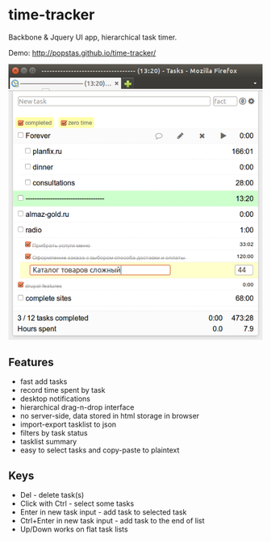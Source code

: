 # time-tracker
Backbone & Jquery UI app, hierarchical task timer.

Demo: http://popstas.github.io/time-tracker/

![Screenshot](img/screenshot.png?raw=true)

## Features
 - fast add tasks
 - record time spent by task
 - desktop notifications
 - hierarchical drag-n-drop interface
 - no server-side, data stored in html storage in browser
 - import-export tasklist to json
 - filters by task status
 - tasklist summary
 - easy to select tasks and copy-paste to plaintext
 
## Keys
 - Del - delete task(s)
 - Click with Ctrl - select some tasks
 - Enter in new task input - add task to selected task
 - Ctrl+Enter in new task input - add task to the end of list
 - Up/Down works on flat task lists


